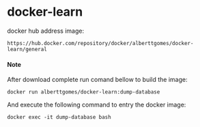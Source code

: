 # docker-learn

docker hub address image: 

```
https://hub.docker.com/repository/docker/alberttgomes/docker-learn/general
```
#### Note

After download complete run comand bellow to build the image:

```
docker run alberttgomes/docker-learn:dump-database
```

And execute the following command to entry the docker image:

```
docker exec -it dump-database bash
```
